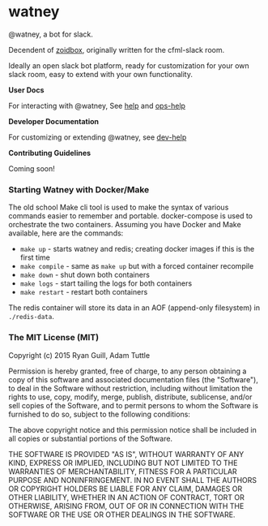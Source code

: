 # watney
@watney, a bot for slack.

Decendent of [zoidbox](https://github.com/atuttle/zoidbox), originally written for the cfml-slack room.

Ideally an open slack bot platform, ready for customization for your own slack room, easy to extend with your own functionality. 

**User Docs**

For interacting with @watney, See [help](https://github.com/ryanguill/watney/blob/master/help.md) and [ops-help](https://github.com/ryanguill/watney/blob/master/ops-help.md)

**Developer Documentation**

For customizing or extending @watney, see [dev-help](https://github.com/ryanguill/watney/blob/master/dev-help.md)

**Contributing Guidelines**

Coming soon!

### Starting Watney with Docker/Make

The old school Make cli tool is used to make the syntax of various commands easier to remember and portable. docker-compose is used to orchestrate the two containers. Assuming you have Docker and Make available, here are the commands:

- `make up` - starts watney and redis; creating docker images if this is the first time
- `make compile` - same as `make up` but with a forced container recompile
- `make down` - shut down both containers
- `make logs` - start tailing the logs for both containers
- `make restart` - restart both containers

The redis container will store its data in an AOF (append-only filesystem) in `./redis-data`.

### The MIT License (MIT)

Copyright (c) 2015 Ryan Guill, Adam Tuttle

Permission is hereby granted, free of charge, to any person obtaining a copy
of this software and associated documentation files (the "Software"), to deal
in the Software without restriction, including without limitation the rights
to use, copy, modify, merge, publish, distribute, sublicense, and/or sell
copies of the Software, and to permit persons to whom the Software is
furnished to do so, subject to the following conditions:

The above copyright notice and this permission notice shall be included in all
copies or substantial portions of the Software.

THE SOFTWARE IS PROVIDED "AS IS", WITHOUT WARRANTY OF ANY KIND, EXPRESS OR
IMPLIED, INCLUDING BUT NOT LIMITED TO THE WARRANTIES OF MERCHANTABILITY,
FITNESS FOR A PARTICULAR PURPOSE AND NONINFRINGEMENT. IN NO EVENT SHALL THE
AUTHORS OR COPYRIGHT HOLDERS BE LIABLE FOR ANY CLAIM, DAMAGES OR OTHER
LIABILITY, WHETHER IN AN ACTION OF CONTRACT, TORT OR OTHERWISE, ARISING FROM,
OUT OF OR IN CONNECTION WITH THE SOFTWARE OR THE USE OR OTHER DEALINGS IN THE
SOFTWARE.
